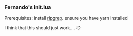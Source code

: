 ### Fernando's init.lua
Prerequisites: 
install [ripgrep](https://github.com/BurntSushi/ripgrep).
ensure you have yarn installed

I think that this should just work.... :D
